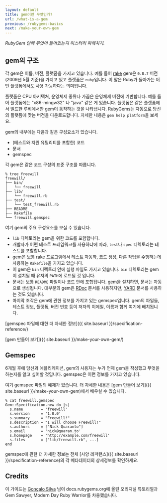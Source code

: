 ```yaml
---
layout: default
title: gem이란 무엇인가?
url: /what-is-a-gem
previous: /rubygems-basics
next: /make-your-own-gem
---
```


<em class="t-gray">RubyGem 안에 무엇이 들어있는지 미스터리 파헤치기.</em>

gem의 구조
------------------

각 gem은 이름, 버전, 플랫폼을 가지고 있습니다. 예를 들어
[rake](http://rubygems.org/gems/rake) gem은 `0.8.7` 버전 (2009년 5월 기준)을
가지고 있고 플렛폼은 `ruby`입니다. 이 말은 Ruby가 돌아가는 어떤 플렛폼에서도
사용 가능하다는 의미입니다.

플랫폼은 CPU 아키텍처, 운영체제 종류나 가끔은 운영체제 버전에 기반합니다.
예를 들어 플랫폼에는 "x86-mingw32" 나 "java" 같은 게 있습니다. 플랫폼은
같은 플랫폼에서 빌드한 루비에서만 gem이 동작하는 것을 나타냅니다. RubyGems는
자동으로 당신의 플랫폼에 맞는 버전을 다운로드합니다. 자세한 내용은
`gem help platform`을 보세요.

gem의 내부에는 다음과 같은 구성요소가 있습니다.

* (테스트와 지원 유틸리티를 포함한) 코드
* 문서
* gemspec

각 gem은 같은 코드 구성의 표준 구조를 따릅니다.

    % tree freewill
    freewill/
    ├── bin/
    │   └── freewill
    ├── lib/
    │   └── freewill.rb
    ├── test/
    │   └── test_freewill.rb
    ├── README
    ├── Rakefile
    └── freewill.gemspec

여기 gem의 주요 구성요소를 보실 수 있습니다.

* `lib` 디렉토리는 gem을 위한 코드를 포함합니다.
* 개발자가 어떤 테스트 프레임워크를 사용하냐에 따라, `test`나 `spec` 디렉토리는
  테스트를 포함합니다.
* gem은 보통 [rake](https://rubygems.org/gems/rake) 프로그램에서 테스트 자동화,
  코드 생성, 다른 작업을 수행하는데 사용하는 `Rakefile`을 가지고 있습니다.
* 이 gem은 `bin` 디렉토리 안에 실행 파일도 가지고 있습니다. `bin` 디렉토리는
  gem이 설치될 때 유저의 `PATH`에 로드될 것 입니다.
* 문서는 보통 `README` 파일이나 코드 안에 포합됩니다. gem을 설치하면, 문서는
  자동으로 생성됩니다. 대부분의 gem은 [RDoc](http://rdoc.sourceforge.net/doc/)
  문서를 사용하지만, [YARD](http://yardoc.org/) 문서를 사용하는 것도 있습니다.
* 마지막 조각은 gem에 관한 정보를 가지고 있는 gemspec입니다.
  gem의 파일들, 테스트 정보, 플랫폼, 버전 번호 등이 저자의 이메일, 이름과 함께
  여기에 배치됩니다.

[gemspec 파일에 대한 더 자세한 정보]({{ site.baseurl }}/specification-reference/)

[gem 만들어 보기]({{ site.baseurl }}/make-your-own-gem/)

Gemspec
-----------

6개월 후에 당신과 애플리케이션, gem의 사용자는 누가 언제 gem을 작성했고 무엇을
하는지를 알고 싶어할 것입니다. gemspec은 이런 정보를 가지고 있습니다.

여기 gemspec 파일의 예제가 있습니다. 더 자세한 내용은 [gem 만들어
보기]({{ site.baseurl }}/make-your-own-gem)에서 배우실 수 있습니다.

    % cat freewill.gemspec
    Gem::Specification.new do |s|
      s.name        = 'freewill'
      s.version     = '1.0.0'
      s.summary     = "Freewill!"
      s.description = "I will choose Freewill!"
      s.authors     = ["Nick Quaranto"]
      s.email       = 'nick@quaran.to'
      s.homepage    = 'http://example.com/freewill'
      s.files       = ["lib/freewill.rb", ...]
    end

gemspec에 관한 더 자세한 정보는 전체 [사양 레퍼런스]({{ site.baseurl }}/specification-reference)의
각 메타데이터의 상세정보를 확인하세요.

Credits
-------

이 가이드는 [Gonçalo Silva](https://twitter.com/#!/goncalossilva) 님이
docs.rubygems.org에 올린 오리지널 튜토리얼과
Gem Sawyer, Modern Day Ruby Warrior를 차용했습니다.
